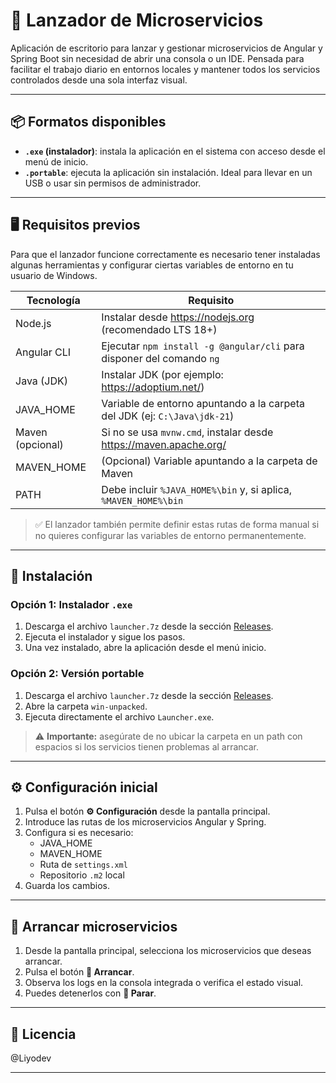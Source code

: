 # 🚀 Lanzador de Microservicios

Aplicación de escritorio para lanzar y gestionar microservicios de Angular y Spring Boot sin necesidad de abrir una consola o un IDE. Pensada para facilitar el trabajo diario en entornos locales y mantener todos los servicios controlados desde una sola interfaz visual.

---

## 📦 Formatos disponibles

- **`.exe` (instalador)**: instala la aplicación en el sistema con acceso desde el menú de inicio.
- **`.portable`**: ejecuta la aplicación sin instalación. Ideal para llevar en un USB o usar sin permisos de administrador.

---

## 🖥️ Requisitos previos

Para que el lanzador funcione correctamente es necesario tener instaladas algunas herramientas y configurar ciertas variables de entorno en tu usuario de Windows.

| Tecnología     | Requisito                                                                 |
|----------------|---------------------------------------------------------------------------|
| Node.js        | Instalar desde https://nodejs.org (recomendado LTS 18+)                   |
| Angular CLI    | Ejecutar `npm install -g @angular/cli` para disponer del comando `ng`     |
| Java (JDK)     | Instalar JDK (por ejemplo: https://adoptium.net/)                         |
| JAVA_HOME      | Variable de entorno apuntando a la carpeta del JDK (ej: `C:\Java\jdk-21`) |
| Maven (opcional) | Si no se usa `mvnw.cmd`, instalar desde https://maven.apache.org/       |
| MAVEN_HOME     | (Opcional) Variable apuntando a la carpeta de Maven                       |
| PATH           | Debe incluir `%JAVA_HOME%\bin` y, si aplica, `%MAVEN_HOME%\bin`           |

> ✅ El lanzador también permite definir estas rutas de forma manual si no quieres configurar las variables de entorno permanentemente.

---

## 🔧 Instalación

### Opción 1: Instalador `.exe`
1. Descarga el archivo `launcher.7z` desde la sección [Releases](../../releases).
2. Ejecuta el instalador y sigue los pasos.
3. Una vez instalado, abre la aplicación desde el menú inicio.

### Opción 2: Versión portable
1. Descarga el archivo `launcher.7z` desde la sección [Releases](../../releases).
2. Abre la carpeta `win-unpacked`.
3. Ejecuta directamente el archivo `Launcher.exe`.

> ⚠️ **Importante:** asegúrate de no ubicar la carpeta en un path con espacios si los servicios tienen problemas al arrancar.

---

## ⚙️ Configuración inicial

1. Pulsa el botón **⚙️ Configuración** desde la pantalla principal.
2. Introduce las rutas de los microservicios Angular y Spring.
3. Configura si es necesario:
   - JAVA_HOME
   - MAVEN_HOME
   - Ruta de `settings.xml`
   - Repositorio `.m2` local
4. Guarda los cambios.

---

## 🏁 Arrancar microservicios

1. Desde la pantalla principal, selecciona los microservicios que deseas arrancar.
2. Pulsa el botón **🚀 Arrancar**.
3. Observa los logs en la consola integrada o verifica el estado visual.
4. Puedes detenerlos con **🛑 Parar**.

---

## 📝 Licencia

@Liyodev

---

